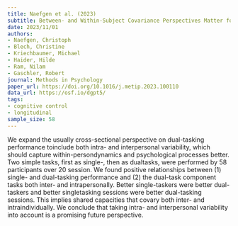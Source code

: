 ```yaml
---
title: Naefgen et al. (2023)
subtitle: Between- and Within-Subject Covariance Perspectives Matter for Investigations into the Relationship Between Single- and Dual-Tasking Performance
date: 2023/11/01
authors:
- Naefgen, Christoph
- Blech, Christine
- Kriechbaumer, Michael
- Haider, Hilde
- Ram, Nilam
- Gaschler, Robert
journal: Methods in Psychology
paper_url: https://doi.org/10.1016/j.metip.2023.100110
data_url: https://osf.io/dgpt5/
tags:
- cognitive control
- longitudinal
sample_size: 58
---
```


We expand the usually cross-sectional perspective on dual-tasking performance toinclude both intra- and interpersonal variability, which should capture within-persondynamics and psychological processes better. Two simple tasks, first as single-, then as dualtasks, were performed by 58 participants over 20 session. We found positive relationships between (1) single- and dual-tasking performance and (2) the dual-task component tasks both inter- and intrapersonally. Better single-taskers were better dual-taskers and better singletasking sessions were better dual-tasking sessions. This implies shared capacities that covary both inter- and intraindividually. We conclude that taking intra- and interpersonal variability into account is a promising future perspective.
